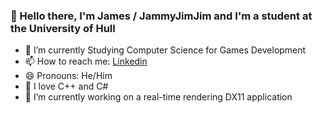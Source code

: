 ### 👋 Hello there, I'm James / JammyJimJim and I'm a student at the University of Hull
- 🌱 I’m currently Studying Computer Science for Games Development
- 📫 How to reach me: [Linkedin](https://www.linkedin.com/in/james-winnett-75bb361b7/)
- 😄 Pronouns: He/Him
- 💖 I love C++ and C#
- 🔭 I’m currently working on a real-time rendering DX11 application 
  
<!--
<p align="center"> 
  Visitor count<br>
  <img src="https://profile-counter.glitch.me/JammyJ1mJ1m/count.svg" />
</p>
-->
<!--
**JammyJ1mJ1m/JammyJ1mJ1m** is a ✨ _special_ ✨ repository because its `README.md` (this file) appears on your GitHub profile.

Here are some ideas to get you started:

- 🔭 I’m currently working on ...
- 👯 I’m looking to collaborate on ...
- 🤔 I’m looking for help with ...
- 💬 Ask me about ...
- ⚡ Fun fact: 
-->
